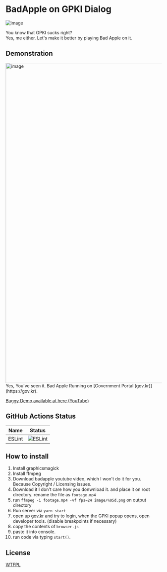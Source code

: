 # BadApple on GPKI Dialog
![image](https://user-images.githubusercontent.com/27724108/114796622-6945bf80-9dcc-11eb-9444-7743dec2d387.png)

You know that GPKI sucks right?  
Yes, me either. Let's make it better by playing Bad Apple on it.

## Demonstration
<img width="1029" alt="image" src="https://user-images.githubusercontent.com/27724108/114867058-4a2c4980-9e2f-11eb-8f01-5cda2f3fbad4.png">
Yes, You've seen it. Bad Apple Running on [Government Portal (gov.kr)](https://gov.kr).  

[Buggy Demo available at here (YouTube)](https://www.youtube.com/watch?v=Z6ZeLVP_nHY)

## GitHub Actions Status

| Name                      | Status                                                                                                         |
|---------------------------|----------------------------------------------------------------------------------------------------------------|
| ESLint                    | ![ESLint](https://github.com/Alex4386/badapple-gpki-dialog/workflows/ESLint/badge.svg)                         |

## How to install
1. Install graphicsmagick
2. Install ffmpeg
3. Download badapple youtube video, which I won't do it for you.  
   Because Copyright / Licensing issues.
4. Download it I don't care how you donwnload it. and place it on root directory. rename the file as `footage.mp4`
5. run `ffmpeg -i footage.mp4 -vf fps=24 image/%05d.png` on output directory
6. Run server via `yarn start`
7. open up [gov.kr](https://gov.kr) and try to login, when the GPKI popup opens, open developer tools. (disable breakpoints if necessary)
8. copy the contents of `browser.js`
9. paste it into console.
10. run code via typing `start()`.

## License
[WTFPL](LICENSE)
